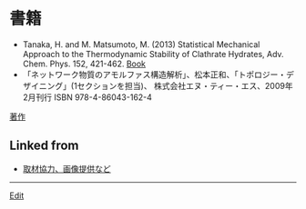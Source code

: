 # 書籍


* Tanaka, H. and M. Matsumoto, M. (2013) Statistical Mechanical Approach to the Thermodynamic Stability of Clathrate Hydrates, Adv. Chem. Phys. 152, 421-462. [Book](http://as.wiley.com/WileyCDA/WileyTitle/productCd-1118540360.html)
* 「ネットワーク物質のアモルファス構造解析」、松本正和、「トポロジー・デザイニング」(1セクションを担当)、 株式会社エヌ・ティー・エス、2009年2月刊行  ISBN 978-4-86043-162-4 [](https://amazon.co.jp/dp/4860431626)

[著作](著作.md) 


## Linked from

* [取材協力、画像提供など](取材協力、画像提供など.md)


----
[Edit](https://github.com/vitroid/vitroid.github.io/edit/master/MD/書籍.md)
